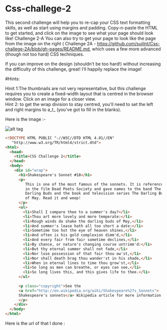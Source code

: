 # Css-challege-2
This second challenge will help you to re-cap your CSS text formatting skills, as well as start using margins and padding. Copy-n-paste the HTML to get started, and click on the image to see what your page should look like!   Challenge 2-A You can also try to get your page to look like the page from the image on the right ( Challenge 2A - https://github.com/sujilnt/Css-challege-2A/blob/gh-pages/README.md, which uses a few more advanced (though not too hard) CSS techniques.

If you can improve on the design (shouldn't be too hard!) without increasing the difficulty of this challenge, great! I'll happily replace the image!

#Hints:

Hinit 1:The thumbnails are not very representative, but this challenge requires you to create a fixed-width layout that is centred in the browser window.
Click on an image for a closer view.<br>
Hint 2: to get the wrap division to stay centred, you'll need to set the left and right margins to a_t_ (you've got to fill in the blanks).

Here is the image :-

![alt tag](https://upload.wikimedia.org/wikiversity/en/thumb/b/bd/Css1_1.png/800px-Css1_1.png)

```html
<!DOCTYPE HTML PUBLIC "-//W3C//DTD HTML 4.01//EN"
   "http://www.w3.org/TR/html4/strict.dtd">
<html>
  <head>
    <title>CSS Challenge 2</title>
  </head>
  <body>
    <div id="wrap">
      <h1>Shakespeare's Sonnet #18</h1>
      <p>
         This is one of the most famous of the sonnets. It is referenced
         in the film Dead Poets Society and gave names to the band The
         Darling Buds and the book and television series The Darling Buds
         of May. Read it and weep!
      </p>
      <ul>
        <li>Shall I compare thee to a summer's day?</li>
        <li>Thou art more lovely and more temperate:</li>
        <li>Rough winds do shake the darling buds of May,</li>
        <li>And summer's lease hath all too short a date:</li>
        <li>Sometime too hot the eye of heaven shines,</li>
        <li>And often is his gold complexion dimm'd,</li>
        <li>And every fair from fair sometime declines,</li>
        <li>By chance, or nature's changing course untrimm'd:</li>
        <li>But thy eternal summer shall not fade,</li>
        <li>Nor lose possession of that fair thou ow'st,</li>
        <li>Nor shall death brag thou wander'st in his shade,</li>
        <li>When in eternal lines to time thou grow'st,</li>
        <li>So long as men can breathe, or eyes can see,</li>
        <li>So long lives this, and this gives life to thee.</li>
      </ul>
      
      <p class="copyright">See the 
      <a href="http://en.wikipedia.org/wiki/Shakespeare%27s_Sonnets">
      Shakespeare's sonnets</a> Wikipedia article for more information
      </p>
    </div>
  </body>
</html>
```
Here is the url of that I done : 
